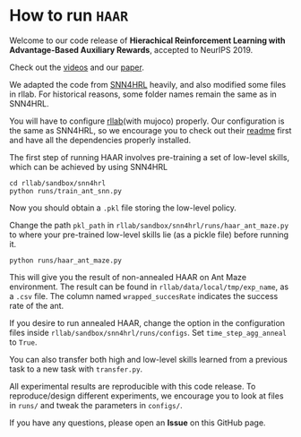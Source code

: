 # How to run `HAAR`

Welcome to our code release of __Hierachical Reinforcement Learning with Advantage-Based Auxiliary Rewards__, accepted to NeurIPS 2019.

Check out the [videos](http://bit.ly/2JxA0eN) and our [paper](https://arxiv.org/abs/1910.04450).

We adapted the code from [SNN4HRL](https://github.com/florensacc/snn4hrl) heavily, and also modified some files in rllab. For historical reasons, some folder names remain the same as in SNN4HRL.

You will have to configure [rllab](https://github.com/rll/rllab)(with mujoco) properly. Our configuration is the same as SNN4HRL, so we encourage you to check out their [readme](https://github.com/florensacc/snn4hrl) first and have all the dependencies properly installed.

The first step of running HAAR involves pre-training a set of low-level skills, which can be achieved by using SNN4HRL

~~~
cd rllab/sandbox/snn4hrl
python runs/train_ant_snn.py
~~~

Now you should obtain a `.pkl` file storing the low-level policy.

Change the path `pkl_path` in `rllab/sandbox/snn4hrl/runs/haar_ant_maze.py` to where your pre-trained low-level skills lie (as a pickle file) before running it.

~~~
python runs/haar_ant_maze.py
~~~

This will give you the result of non-annealed HAAR on Ant Maze environment. The result can be found in `rllab/data/local/tmp/exp_name`, as a `.csv` file. The column named `wrapped_succesRate` indicates the success rate of the ant.

If you desire to run annealed HAAR, change the option in the configuration files inside `rllab/sandbox/snn4hrl/runs/configs`. Set `time_step_agg_anneal` to `True`.

You can also transfer both high and low-level skills learned from a previous task to a new task with `transfer.py`.

All experimental results are reproducible with this code release. To reproduce/design different experiments, we encourage you to look at files in `runs/` and tweak the parameters in `configs/`.

If you have any questions, please open an **Issue** on this GitHub page.
